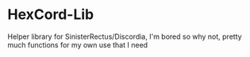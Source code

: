 # HexCord-Lib
Helper library for SinisterRectus/Discordia, I'm bored so why not, pretty much functions for my own use that I need
